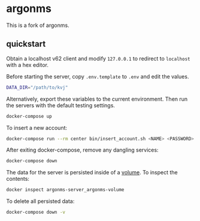 # argonms

This is a fork of argonms.

## quickstart

Obtain a localhost v62 client and modify `127.0.0.1` to redirect to `localhost`
with a hex editor.

Before starting the server, copy `.env.template` to `.env` and edit the values.

```bash
DATA_DIR="/path/to/kvj"
```

Alternatively, export these variables to the current environment. Then run the
servers with the default testing settings.

```bash
docker-compose up
```

To insert a new account:

```bash
docker-compose run --rm center bin/insert_account.sh <NAME> <PASSWORD>
```

After exiting docker-compose, remove any dangling services:

```bash
docker-compose down
```

The data for the server is persisted inside of a
[volume](https://docs.docker.com/storage/volumes/). To inspect the contents:

```bash
docker inspect argonms-server_argonms-volume
```

To delete all persisted data:

```bash
docker-compose down -v
```
